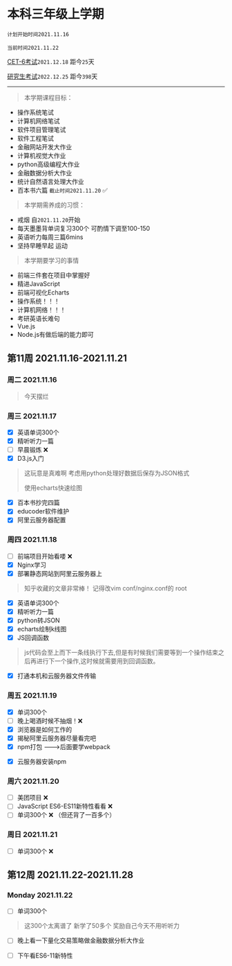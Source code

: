 # 本科三年级上学期

`计划开始时间2021.11.16`

`当前时间2021.11.22`

<u>CET-6考试</u>`2021.12.18` 距今`25`天

<u>研究生考试</u>`2022.12.25` 距今`398`天

<hr>

> 本学期课程目标：

- 操作系统笔试
- 计算机网络笔试
- 软件项目管理笔试
- 软件工程笔试
- 金融网站开发大作业
- 计算机视觉大作业
- python高级编程大作业
- 金融数据分析大作业
- 统计自然语言处理大作业
- 百本书六篇 `截止时间2021.11.20` ✅

> 本学期需养成的习惯：

- 戒烟 自`2021.11.20`开始
- 每天墨墨背单词复习300个 可酌情下调至100-150
- 英语听力每周三篇6mins
- 坚持早睡早起 运动

> 本学期要学习的事情

- 前端三件套在项目中掌握好
- 精进JavaScript
- 前端可视化Echarts
- 操作系统！！！
- 计算机网络！！！
- 考研英语长难句
- Vue.js
- Node.js有做后端的能力即可

## 第11周 2021.11.16-2021.11.21

### 周二 2021.11.16

> 今天摆烂

### 周三 2021.11.17

- [x] 英语单词300个
- [x] 精听听力一篇
- [ ] 早晨锻炼 ❌
- [x] D3.js入门

> 这玩意是真难啊 考虑用python处理好数据后保存为JSON格式
>
> 使用echarts快速绘图

- [x] 百本书抄完四篇
- [x] educoder软件维护
- [x] 阿里云服务器配置

### 周四 2021.11.18

- [ ] 前端项目开始看喽 ❌
- [x] Nginx学习
- [x] 部署静态网站到阿里云服务器上

> 知乎收藏的文章非常棒！ 记得改vim conf/nginx.conf的 root

- [x] 英语单词300个
- [x] 精听听力一篇
- [x] python转JSON
- [x] echarts绘制k线图
- [x] JS回调函数

> js代码会至上而下一条线执行下去,但是有时候我们需要等到一个操作结束之后再进行下一个操作,这时候就需要用到回调函数。

[](https://blog.csdn.net/cumi6497/article/details/108100693)

- [x] 打通本机和云服务器文件传输

### 周五 2021.11.19

- [x] 单词300个
- [ ] 晚上喝酒时候不抽烟！❌
- [x] 浏览器是如何工作的
- [x] 揭秘阿里云服务器尽量看完吧
- [x] npm打包 --->后面要学webpack

[](https://blog.csdn.net/u013253924/article/details/81028423)

- [x] 云服务器安装npm

[](https://blog.csdn.net/aqudgv83/article/details/94594425?utm_medium=distribute.pc_aggpage_search_result.none-task-blog-2~aggregatepage~first_rank_ecpm_v1~rank_v31_ecpm-7-94594425.pc_agg_new_rank&utm_term=服务器上如何安装npm&spm=1000.2123.3001.4430)

### 周六 2021.11.20

- [ ] 美团项目 ❌
- [ ] JavaScript ES6-ES11新特性看看 ❌
- [ ] 单词300个 ❌ （但还背了一百多个）

### 周日 2021.11.21

- [ ] 单词300个 ❌

## 第12周 2021.11.22-2021.11.28

### Monday 2021.11.22

- [ ] 单词300个

> 这300个太离谱了 新学了50多个 奖励自己今天不用听听力

- [ ] 晚上看一下量化交易策略做金融数据分析大作业
- [ ] 下午看ES6-11新特性

